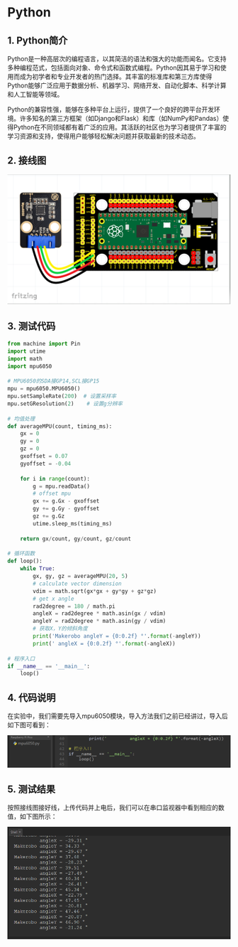 # Python


## 1. Python简介  

Python是一种高层次的编程语言，以其简洁的语法和强大的功能而闻名。它支持多种编程范式，包括面向对象、命令式和函数式编程。Python因其易于学习和使用而成为初学者和专业开发者的热门选择。其丰富的标准库和第三方库使得Python能够广泛应用于数据分析、机器学习、网络开发、自动化脚本、科学计算和人工智能等领域。  

Python的兼容性强，能够在多种平台上运行，提供了一个良好的跨平台开发环境。许多知名的第三方框架（如Django和Flask）和库（如NumPy和Pandas）使得Python在不同领域都有着广泛的应用。其活跃的社区也为学习者提供了丰富的学习资源和支持，使得用户能够轻松解决问题并获取最新的技术动态。  

## 2. 接线图  

![](media/4678466f2cd3ee657724bbd4be6a7da8.png)  

## 3. 测试代码  

```python  
from machine import Pin  
import utime  
import math  
import mpu6050  

# MPU6050的SDA接GP14,SCL接GP15  
mpu = mpu6050.MPU6050()  
mpu.setSampleRate(200)  # 设置采样率  
mpu.setGResolution(2)    # 设置g分辨率  

# 均值处理  
def averageMPU(count, timing_ms):  
    gx = 0  
    gy = 0  
    gz = 0  
    gxoffset = 0.07  
    gyoffset = -0.04  

    for i in range(count):  
        g = mpu.readData()  
        # offset mpu  
        gx += g.Gx - gxoffset  
        gy += g.Gy - gyoffset  
        gz += g.Gz  
        utime.sleep_ms(timing_ms)  

    return gx/count, gy/count, gz/count  

# 循环函数  
def loop():  
    while True:  
        gx, gy, gz = averageMPU(20, 5)  
        # calculate vector dimension  
        vdim = math.sqrt(gx*gx + gy*gy + gz*gz)  
        # get x angle  
        rad2degree = 180 / math.pi  
        angleX = rad2degree * math.asin(gx / vdim)  
        angleY = rad2degree * math.asin(gy / vdim)  
        # 获取X，Y的倾斜角度  
        print('Makerobo angleY = {0:0.2f} °'.format(-angleY))  
        print(' angleX = {0:0.2f} °'.format(-angleX))  

# 程序入口  
if __name__ == '__main__':  
    loop()  
```  

## 4. 代码说明  

在实验中，我们需要先导入mpu6050模块，导入方法我们之前已经讲过，导入后如下图可看到：  

![](media/5a684724afeceae3c694260559d4fb27.png)  

## 5. 测试结果  

按照接线图接好线，上传代码并上电后，我们可以在串口监视器中看到相应的数值，如下图所示：  

![](media/e43ec81c735aaf67cae9d3ecd572b006.png)






